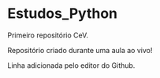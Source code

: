 # Estudos_Python
Primeiro repositório CeV.

Repositório criado durante uma aula ao vivo!

Linha adicionada pelo editor do Github.
